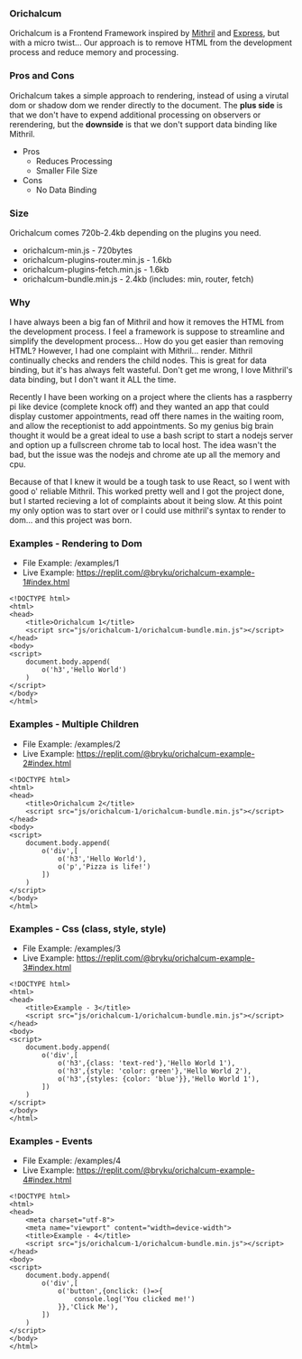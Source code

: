 ### Orichalcum

Orichalcum is a Frontend Framework inspired by [Mithril](https://mithril.js.org/) and [Express](https://expressjs.com/), but with a micro twist... Our approach is to remove HTML from the development process and reduce memory and processing. 
&nbsp;

### Pros and Cons

Orichalcum takes a simple approach to rendering, instead of using a virutal dom or shadow dom we render directly to the document. The **plus side** is that we don't have to expend additional processing on observers or rerendering, but the **downside** is that we don't support data binding like Mithril.
&nbsp;

* Pros
    * Reduces Processing
    * Smaller File Size
* Cons
    * No Data Binding

### Size

Orichalcum comes 720b-2.4kb depending on the plugins you need.  

* orichalcum-min.js - 720bytes
* orichalcum-plugins-router.min.js - 1.6kb
* orichalcum-plugins-fetch.min.js - 1.6kb
* orichalcum-bundle.min.js - 2.4kb (includes: min, router, fetch)

### Why

I have always been a big fan of Mithril and how it removes the HTML from the development process. I feel a framework is suppose to streamline and simplify the development process... How do you get easier than removing HTML? However, I had one complaint with Mithril... render. Mithril continually checks and renders the child nodes. This is great for data binding, but it's has always felt wasteful. Don't get me wrong, I love Mithril's data binding, but I don't want it ALL the time.
&nbsp;

Recently I have been working on a project where the clients has a raspberry pi like device (complete knock off) and they wanted an app that could display customer appointments, read off there names in the waiting room, and allow the receptionist to add appointments. So my genius big brain thought it would be a great ideal to use a bash script to start a nodejs server and option up a fullscreen chrome tab to local host. The idea wasn't the bad, but the issue was the nodejs and chrome ate up all the memory and cpu.
&nbsp;

Because of that I knew it would be a tough task to use React, so I went with good o' reliable Mithril. This worked pretty well and I got the project done, but I started recieving a lot of complaints about it being slow. At this point my only option was to start over or I could use mithril's syntax to render to dom... and this project was born.
&nbsp;

### Examples - Rendering to Dom

* File Example: /examples/1
* Live Example: https://replit.com/@bryku/orichalcum-example-1#index.html

```
<!DOCTYPE html>
<html>
<head>
	<title>Orichalcum 1</title>
	<script src="js/orichalcum-1/orichalcum-bundle.min.js"></script>
</head>
<body>
<script>
	document.body.append(
		o('h3','Hello World')
	)
</script>
</body>
</html>
```

### Examples - Multiple Children

* File Example: /examples/2
* Live Example: https://replit.com/@bryku/orichalcum-example-2#index.html

```
<!DOCTYPE html>
<html>
<head>
	<title>Orichalcum 2</title>
	<script src="js/orichalcum-1/orichalcum-bundle.min.js"></script>
</head>
<body>
<script>
	document.body.append(
		o('div',[
			o('h3','Hello World'),
			o('p','Pizza is life!')
		])
	)
</script>
</body>
</html>
```

### Examples - Css (class, style, style)

* File Example: /examples/3
* Live Example: https://replit.com/@bryku/orichalcum-example-3#index.html

```
<!DOCTYPE html>
<html>
<head>
	<title>Example - 3</title>
	<script src="js/orichalcum-1/orichalcum-bundle.min.js"></script>
</head>
<body>
<script>
	document.body.append(
		o('div',[
			o('h3',{class: 'text-red'},'Hello World 1'),
			o('h3',{style: 'color: green'},'Hello World 2'),
			o('h3',{styles: {color: 'blue'}},'Hello World 1'),
		])
	)
</script>
</body>
</html>
```

### Examples - Events

* File Example: /examples/4
* Live Example: https://replit.com/@bryku/orichalcum-example-4#index.html

```
<!DOCTYPE html>
<html>
<head>
	<meta charset="utf-8">
	<meta name="viewport" content="width=device-width">
	<title>Example - 4</title>
	<script src="js/orichalcum-1/orichalcum-bundle.min.js"></script>
</head>
<body>
<script>
	document.body.append(
		o('div',[
			o('button',{onclick: ()=>{
				console.log('You clicked me!')
			}},'Click Me'),
		])
	)
</script>
</body>
</html>
```

